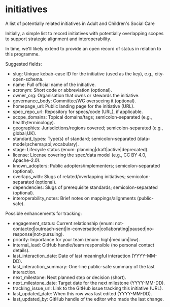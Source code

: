 # initiatives
A list of potentially related initiatives in Adult and Children's Social Care

Initially, a simple list to record initiatives with potentially overlapping scopes to support strategic alignment and interoperability.



In time, we'll likely extend to provide an open record of status in relation to this programme.

Suggested fields:
- slug: Unique kebab-case ID for the initiative (used as the key), e.g., city-open-schema.
- name: Full official name of the initiative.
- acronym: Short code or abbreviation (optional).
- owner_org: Organisation that owns or stewards the initiative.
- governance_body: Committee/WG overseeing it (optional).
- homepage_url: Public landing page for the initiative (URL).
- spec_repo_url: Repository for specs/code (URL), if applicable.
- scope_domains: Topical domains/tags; semicolon-separated (e.g., health;terminology).
- geographies: Jurisdictions/regions covered; semicolon-separated (e.g., global;UK).
- standard_types: Type(s) of standard; semicolon-separated (data-model;schema;api;vocabulary).
- stage: Lifecycle status (enum: planning|draft|active|deprecated).
- license: License covering the spec/data model (e.g., CC BY 4.0, Apache-2.0).
- known_adopters: Public adopters/implementers; semicolon-separated (optional).
- overlaps_with: Slugs of related/overlapping initiatives; semicolon-separated (optional).
- dependencies: Slugs of prerequisite standards; semicolon-separated (optional).
- interoperability_notes: Brief notes on mappings/alignments (public-safe).

Possible enhancements for tracking:
- engagement_status: Current relationship (enum: not-contacted|outreach-sent|in-conversation|collaborating|paused|no-response|not-pursuing).
- priority: Importance for your team (enum: high|medium|low).
- internal_lead: GitHub handle/team responsible (no personal contact details).
- last_interaction_date: Date of last meaningful interaction (YYYY-MM-DD).
- last_interaction_summary: One-line public-safe summary of the last interaction.
- next_milestone: Next planned step or decision (short).
- next_milestone_date: Target date for the next milestone (YYYY-MM-DD).
- tracking_issue_url: Link to the GitHub issue tracking this initiative (URL).
- last_updated_date: When this row was last edited (YYYY-MM-DD).
- last_updated_by: GitHub handle of the editor who made the last change.
